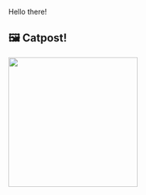 Hello there!



## 🖼️ Catpost!

<sub>
    <img src="https://cdn2.thecatapi.com/images/cna.jpg" height="256">
</sub>

